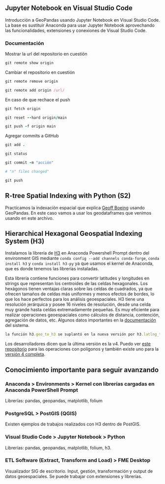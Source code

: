 ## Jupyter Notebook en Visual Studio Code
Introducción a GeoPandas usando Jupyter Notebook en Visual Studio Code. La base es sustituir Anaconda para usar Jupyter Notebook aprovechando las funcionalidades, extensiones y conexiones de Visual Studio Code.

### Documentación

Mostrar la url del repositorio en cuestión
```ruby
git remote show origin
```

Cambiar el repositorio en cuestión
```ruby
git remote remove origin
```

```ruby
git remote add origin /url/
```

En caso de que rechace el push
```ruby
git fetch origin
```

```ruby
git reset --hard origin/main
```

```ruby
git push -f origin main
```

Agregar commits a GitHub
```ruby
git add .
```

```ruby
git status
```

```ruby
git commit -m "acción"
```

```ruby
# "n" files changed"
```

```ruby
git push
```

## R-tree Spatial Indexing with Python (S2)

Practicamos la indexación espacial que explica [Geoff Boeing](https://geoffboeing.com/2016/10/r-tree-spatial-index-python/) usando GeoPandas. En este caso vamos a usar los geodataframes que venimos usando en este archivo.

## Hierarchical Hexagonal Geospatial Indexing System (H3)

Instalamos la librería de [H3](https://h3geo.org/) en Anaconda Powershell Prompt dentro del environment GIS mediante ```conda config --add channels conda-forge```, ```conda install h3``` y ```conda install h3-py``` ya que usamos el kernel de Anaconda, que es donde tenemos las librerías instaladas.

Esta librería contiene funciones para convertir latitudes y longitudes en strings que representan los centroides de las celdas hexagonales. Los hexágonos tienen ventajas claras sobre las celdas de cuadrados, ya que ofrecen tamaños de celdas más uniformes y menos efectos de bordes, lo que los hace perfectos para los análisis geoespaciales. H3 tiene una resolución jerárquica y posee 16 niveles de resolución, desde una celda muy grande hasta celdas extremadamente pequeñas. Es muy eficiente para realizar operaciones geoespaciales como cálculos de distancia, contención, agregación de datos, etc. Algunos datos importantes en la [documentación](https://h3geo.org/docs/) del sistema.

```ruby
la función h3.geo_to_h3 se suplantó en la nueva versión por h3.latlng_to_cell
```
Los desarrolladores dicen que la última versión es la v4. Puedo ver [este repositorio](https://uber.github.io/h3-py/polygon_tutorial.html) para las operaciones con polígonos y también existe uno para la [versión 4 completa](https://uber.github.io/h3-py/api_quick.html).

## Conocimiento importante para seguir avanzando
### Anaconda > Environments > Kernel con librerías cargadas en Anaconda PowerShell Prompt
Librerías: pandas, geopandas, matplotlib, folium

### PostgreSQL > PostGIS (QGIS)
Existen ejemplos de trabajos realizados con H3 dentro de PostGIS.

### Visual Studio Code > Jupyter Notebook > Python
Librerías: pandas, geopandas, matplotlib, folium, h3.

### ETL Software (Extract, Transform and Load) > FME Desktop
Visualizador SIG de escritorio. Input, gestión, transformación y output de datos geoespaciales. Se puede trabajar con extensiones y librerías.